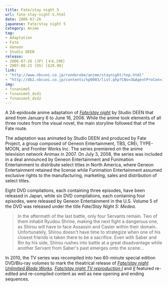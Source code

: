 ```yaml
---
title: Fate/stay night 5
url: fate-stay-night-5.html
date: 2006-07-26
japanese: Fate/stay night 5
category: Anime
tag:
- Adaptation
- Fate
- Geneon
- Studio DEEN
release:
- 2006-07-26 (JP) [￥6,190]
- 2007-08-21 (US) [$29.98]
link:
- "http://www.nbcuni.co.jp/rondorobe/anime/staynight/top.html"
- "http://db2.nbcuni.co.jp/contents/hp0003/list.php?CNo=3&AgentProCon=10424"
img:
- fsnanime5
- fsnanime5_dvd1
- fsnanime5_dvd2
---
```


A 24-epidosde anime adaptation of [*Fate/stay night*](fate-stay-night.html) by Studio DEEN that aired from January 6 to June 16, 2006. While the anime took elements of all three routes from the visual novel, the main storyline followed that of the Fate route.

The adaptation was animated by Studio DEEN and produced by Fate Project, a group composed of Geneon Entertainment, TBS, CREi, TYPE-MOON, and Frontier Works Inc. The series premiered on the anime television network Animax in 2007. On July 3, 2008, the series was included in a deal announced by Geneon Entertainment and Funimation Entertainment to distribute select titles in North America, where Geneon Entertainment retained the license while Funimation Entertainment assumed exclusive rights to the manufacturing, marketing, sales and distribution of select titles.

Eight DVD compilations, each containing three episodes, have been released in Japan, while six DVD compilations, each containing four episodes, were released by Geneon Entertainment in the U.S. Volume 5 of the DVD was released under the title *Fate/Stay Night 5: Medea*.

> In the aftermath of the last battle, only four Servants remain. Two of them inhabit Ryudou Shrine, making the next fight a dangerous one, as Shirou will have to face Assassin and Caster within their domain. Unfortunately, Shirou doesn't have time to strategize when one of his closest friends is taken there to be a sacrifice. Even with Saber and Rin by his side, Shirou rushes into battle at a great disadvantage while another Servant from Saber's past emerges onto the scene...

In 2010, the TV series was recompiled into two 60-minute special edition DVD/Blu-ray volumes to mark the theatrical release of [*Fate/stay night Unlimited Blade Works*](fate-stay-night-unlimited-blade-works-film.html). [*Fate/stay night TV reproduction I*](fate-stay-night-tv-reproduction-i.html) and [*II*](fate-stay-night-tv-reproduction-ii.html) featured re-edited and re-compiled content as well as new opening and ending sequences.